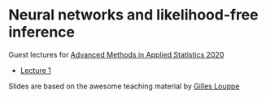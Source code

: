 # Neural networks and likelihood-free inference

Guest lectures for [Advanced Methods in Applied Statistics 2020](https://www.nbi.dk/~koskinen/Teaching/AdvancedMethodsInAppliedStatistics2020/AdvancedMethodsAppliedStatistics2020.html)

- [Lecture 1](https://cweniger.github.io/teaching-2003-NBI-ML-lectures/lecture1.html)

Slides are based on the awesome teaching material by [Gilles Louppe](https://glouppe.github.io/teaching.html)
